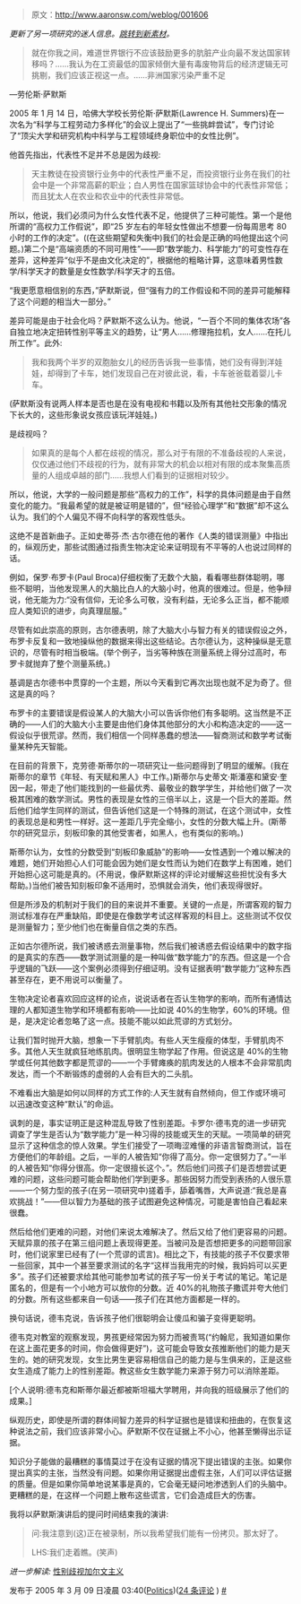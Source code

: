 # 

> 原文：<http://www.aaronsw.com/weblog/001606>

*更新了另一项研究的迷人信息。[跳转到新素材](#dweck)。*

> 就在你我之间，难道世界银行不应该鼓励更多的肮脏产业向最不发达国家转移吗？……我认为在工资最低的国家倾倒大量有毒废物背后的经济逻辑无可挑剔，我们应该正视这一点。……非洲国家污染严重不足

—劳伦斯·萨默斯

2005 年 1 月 14 日，哈佛大学校长劳伦斯·萨默斯(Lawrence H. Summers)在一次名为“科学与工程劳动力多样化”的会议上提出了“一些挑衅尝试”，专门讨论了“顶尖大学和研究机构中科学与工程领域终身职位中的女性比例”。

他首先指出，代表性不足并不总是因为歧视:

> 天主教徒在投资银行业务中的代表性严重不足，而投资银行业务在我们的社会中是一个非常高薪的职业；白人男性在国家篮球协会中的代表性非常低；而且犹太人在农业和农业中的代表性非常低。

所以，他说，我们必须问为什么女性代表不足，他提供了三种可能性。第一个是他所谓的“高权力工作假说”，即“25 岁左右的年轻女性做出不想要一份每周思考 80 小时的工作的决定”。((在这些期望和失衡中)我们的社会是正确的吗他提出这个问题。)第二个是“高端资质的不同可用性”——即“数学能力、科学能力”的可变性存在差异，这种差异“似乎不是由文化决定的”，根据他的粗略计算，这意味着男性数学/科学天才的数量是女性数学/科学天才的五倍。

“我更愿意相信别的东西，”萨默斯说，但“强有力的工作假设和不同的差异可能解释了这个问题的相当大一部分。”

差异可能是由于社会化吗？萨默斯不这么认为。他说，“一百个不同的集体农场”各自独立地决定扭转性别平等主义的趋势，让“男人……修理拖拉机，女人……在托儿所工作”。此外:

> 我和我两个半岁的双胞胎女儿的经历告诉我一些事情，她们没有得到洋娃娃，却得到了卡车，她们发现自己在对彼此说，看，卡车爸爸载着婴儿卡车。

(萨默斯没有说两人样本是否也是在没有电视和书籍以及所有其他社交形象的情况下长大的，这些形象说女孩应该玩洋娃娃。)

是歧视吗？

> 如果真的是每个人都在歧视的情况，那么对于有限的不准备歧视的人来说，仅仅通过他们不歧视的行为，就有非常大的机会以相对有限的成本聚集高质量的人组成卓越的部门……我想人们看到的证据相对较少。

所以，他说，大学的一般问题是那些“高权力的工作”，科学的具体问题是由于自然变化的能力。“我最希望的就是被证明是错的”，但“经验心理学”和“数据”却不这么认为。我们的个人偏见不得不向科学的客观性低头。

这绝不是首新曲子。正如史蒂芬·杰·古尔德在他的著作《人类的错误测量》中指出的，纵观历史，那些试图通过指责生物决定论来证明现有不平等的人也说过同样的话。

例如，保罗·布罗卡(Paul Broca)仔细权衡了无数个大脑，看看哪些群体聪明，哪些不聪明，当他发现黑人的大脑比白人的大脑小时，他真的很难过。但是，他争辩说，他无能为力:“没有信仰，无论多么可敬，没有利益，无论多么正当，都不能顺应人类知识的进步，向真理屈服。”

尽管有如此崇高的原则，古尔德表明，除了大脑大小与智力有关的错误假设之外，布罗卡反复和一致地操纵他的数据来得出这些结论。古尔德认为，这种操纵是无意识的，尽管有时相当极端。(举个例子，当劣等种族在测量系统上得分过高时，布罗卡就抛弃了整个测量系统。)

基调是古尔德书中贯穿的一个主题，所以今天看到它再次出现也就不足为奇了。但这是真的吗？

布罗卡的主要错误是假设某人的大脑大小可以告诉你他们有多聪明。这当然是不正确的——人们的大脑大小主要是由他们身体其他部分的大小和构造决定的——这一假设似乎很荒谬。然而，我们相信一个同样愚蠢的想法——智商测试和数学考试衡量某种先天智能。

在目前的背景下，克劳德·斯蒂尔的一项研究让一些问题得到了明显的缓解。(我在斯蒂尔的章节《年轻、有天赋和黑人》中工作。)斯蒂尔与史蒂文·斯潘塞和黛安·奎因一起，带走了他们能找到的一些最优秀、最敬业的数学学生，并给他们做了一次极其困难的数学测试。男性的表现是女性的三倍半以上，这是一个巨大的差距。然后他们给学生同样的测试，但告诉他们这是一个特殊的测试，在这个测试中，女性的表现总是和男性一样好。这一差距几乎完全缩小，女性的分数大幅上升。(斯蒂尔的研究显示，刻板印象的其他受害者，如黑人，也有类似的影响。)

斯蒂尔认为，女性的分数受到“刻板印象威胁”的影响——女性遇到一个难以解决的难题，她们开始担心人们可能会因为她们是女性而认为她们在数学上有困难，她们开始担心这可能是真的。(不用说，像萨默斯这样的评论对缓解这些担忧没有多大帮助。)当他们被告知刻板印象不适用时，恐惧就会消失，他们表现得很好。

但是所涉及的机制对于我们的目的来说并不重要。关键的一点是，所谓客观的智力测试标准存在严重缺陷，即使是在像数学考试这样客观的科目上。这些测试不仅仅是测量智力；至少他们也在衡量自信之类的东西。

正如古尔德所说，我们被诱惑去测量事物，然后我们被诱惑去假设结果中的数字指的是真实的东西——数学测试测量的是一种叫做“数学能力”的东西。但这是一个合乎逻辑的飞跃——这个案例必须得到仔细证明。没有证据表明“数学能力”这种东西甚至存在，更不用说可以衡量了。

生物决定论者喜欢回应这样的论点，说说话者在否认生物学的影响，而所有通情达理的人都知道生物学和环境都有影响——比如说 40%的生物学，60%的环境。但是，是决定论者忽略了这一点。技能不能以如此荒谬的方式划分。

让我们暂时抛开大脑，想象一下手臂肌肉。有些人天生瘦瘦的体型，手臂肌肉不多。其他人天生就疯狂地练肌肉。很明显生物学起了作用。但说这是 40%的生物学或任何其他数字都是荒谬的——一个手臂瘫痪的肌肉发达的人根本不会非常肌肉发达，而一个不断锻炼的虚弱的人会有巨大的二头肌。

不难看出大脑是如何以同样的方式工作的:人天生就有自然倾向，但工作或环境可以迅速改变这种“默认”的命运。

讽刺的是，事实证明正是这种混乱导致了性别差距。卡罗尔·德韦克的进一步研究调查了学生是否认为“数学能力”是一种习得的技能或天生的天赋。一项简单的研究显示了这种信念的惊人效果。学生们接受了一项晦涩难懂的非语言智商测试，旨在方便他们的年龄组。之后，一半的人被告知“你得了高分。你一定很努力了。”一半的人被告知“你得分很高。你一定很擅长这个。”。然后他们问孩子们是否想尝试更难的问题，这些问题可能会帮助他们学到更多。那些因努力而受到表扬的人很乐意——一个努力型的孩子(在另一项研究中)搓着手，舔着嘴唇，大声说道:“我总是喜欢挑战！”——但以智力为基础的孩子试图避免这种情况，可能是害怕自己看起来很蠢。

然后给他们更难的问题，对他们来说太难解决了。然后又给了他们更容易的问题。天赋异禀的孩子在第三组问题上表现得更差。当被问及是否想把更多的问题带回家时，他们说家里已经有了(一个荒谬的谎言)。相比之下，有技能的孩子不仅要求带一些回家，其中一个甚至要求测试的名字“这样当我用完的时候，我妈妈可以买更多”。孩子们还被要求给其他可能参加考试的孩子写一份关于考试的笔记。笔记是匿名的，但是有一个小地方可以放你的分数。近 40%的礼物孩子撒谎并夸大他们的分数。所有这些都来自一句话——孩子们在其他方面都是一样的。

换句话说，德韦克说，告诉孩子他们很聪明会让傻瓜和骗子变得更聪明。

德韦克对教室的观察发现，男孩更经常因为努力而被责骂(“约翰尼，我知道如果你在这上面花更多的时间，你会做得更好”)，这可能会导致女孩推断他们的能力是天生的。她的研究发现，女生比男生更容易相信自己的能力是与生俱来的，正是这些女生造成了能力上的性别差距。教这些女生数学能力来源于努力可以消除差距。

[个人说明:德韦克和斯蒂尔最近都被斯坦福大学聘用，并向我的班级展示了他们的成果。]

纵观历史，即使是所谓的群体间智力差异的科学证据也是错误和扭曲的，在恢复这种说法之前，我们应该非常小心。萨默斯不仅在证据上不小心，他甚至懒得出示证据。

知识分子能做的最糟糕的事情莫过于在没有证据的情况下提出错误的主张。如果你提出真实的主张，当然没有问题。如果你用证据提出虚假主张，人们可以评估证据的质量。但是如果你简单地说某事是真的，它会毫无疑问地渗透到人们的头脑中。更糟糕的是，在这样一个问题上散布这些谎言，它们会造成巨大的伤害。

我将以萨默斯演讲后的提问时间结束我的演讲:

> 问:我注意到(这)正在被录制，所以我希望我们能有一份拷贝。那太好了。
> 
> LHS:我们走着瞧。(笑声)

*进一步解读:* [性别歧视加尔文主义](http://pharyngula.org/index/weblog/comments/sexist_calvinism/)

发布于 2005 年 3 月 09 日凌晨 03:40([Politics](cat_politics))([24 条评论](#comments) ) [#](001606)

